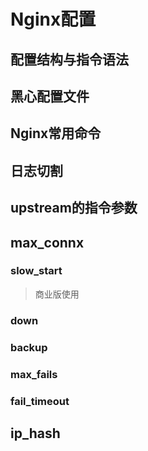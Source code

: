# Nginx配置

## 配置结构与指令语法

## 黑心配置文件

## Nginx常用命令

## 日志切割


## upstream的指令参数

## max_connx


### slow_start

> 商业版使用

### down


### backup


### max_fails

### fail_timeout




## ip_hash
